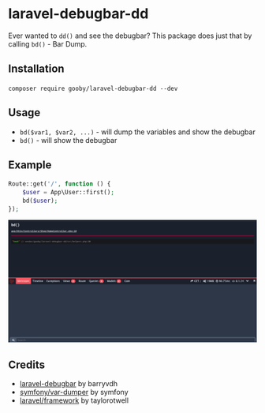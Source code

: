 # laravel-debugbar-dd
Ever wanted to `dd()` and see the debugbar? This package does just that by calling `bd()` - Bar Dump.

## Installation
`composer require gooby/laravel-debugbar-dd --dev`

## Usage
- `bd($var1, $var2, ...)` - will dump the variables and show the debugbar
- `bd()` - will show the debugbar

## Example
```php
Route::get('/', function () {
    $user = App\User::first();
    bd($user);
});
```

![Example](https://raw.githubusercontent.com/angus-mcritchie/laravel-debugbar-dd/master/resources/example.png)


## Credits
- [laravel-debugbar](https://packagist.org/packages/barryvdh/laravel-debugbar) by barryvdh
- [symfony/var-dumper](https://packagist.org/packages/symfony/var-dumper) by symfony
- [laravel/framework](https://packagist.org/packages/laravel/framework) by taylorotwell
